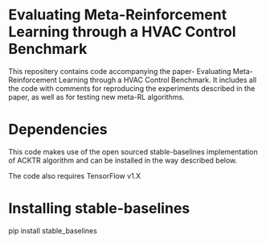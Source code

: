 # Evaluating Meta-Reinforcement Learning through a HVAC Control Benchmark

This repositery contains code accompanying the paper- Evaluating Meta-Reinforcement Learning through a HVAC Control Benchmark. It includes all the code with comments for reproducing the experiments described in the paper, as well as for testing new meta-RL algorithms.

# Dependencies
This code makes use of the open sourced stable-baselines implementation of ACKTR algorithm and can be installed in the way described below.

The code also requires TensorFlow v1.X 

# Installing stable-baselines
pip install stable_baselines
